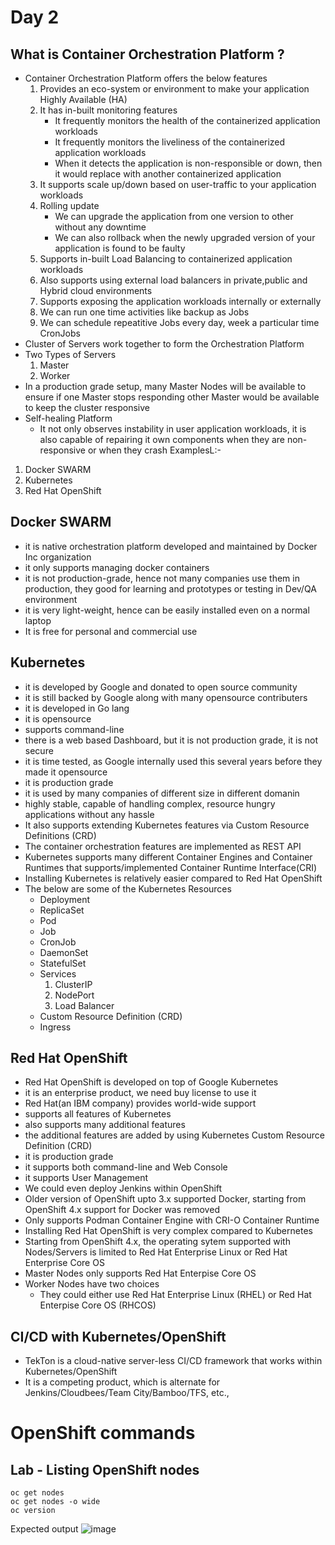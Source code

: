 # Day 2

## What is Container Orchestration Platform ?
- Container Orchestration Platform offers the below features
  1. Provides an eco-system or environment to make your application Highly Available (HA)
  2. It has in-built monitoring features
     - It frequently monitors the health of the containerized application workloads
     - It frequently monitors the liveliness of the containerized application workloads
     - When it detects the application is non-responsible or down, then it would replace with another containerized application
  3. It supports scale up/down based on user-traffic to your application workloads
  4. Rolling update
     - We can upgrade the application from one version to other without any downtime
     - We can also rollback when the newly upgraded version of your application is found to be faulty
  5. Supports in-built Load Balancing to containerized application workloads
  6. Also supports using external load balancers in private,public and Hybrid cloud environments
  7. Supports exposing the application workloads internally or externally
  8. We can run one time activities like backup as Jobs
  9. We can schedule repeatitive Jobs every day, week a particular time CronJobs
- Cluster of Servers work together to form the Orchestration Platform
- Two Types of Servers
  1. Master
  2. Worker
- In a production grade setup, many Master Nodes will be available to ensure if one Master stops responding other Master would be available to keep the cluster responsive
- Self-healing Platform
  - It not only observes instability in user application workloads, it is also capable of repairing it own components when they are non-responsive or when they crash
ExamplesL:-
1. Docker SWARM
2. Kubernetes
3. Red Hat OpenShift

## Docker SWARM
- it is native orchestration platform developed and maintained by Docker Inc organization
- it only supports managing docker containers
- it is not production-grade, hence not many companies use them in production, they good for learning and prototypes or testing in Dev/QA environment
- it is very light-weight, hence can be easily installed even on a normal laptop
- It is free for personal and commercial use

## Kubernetes
- it is developed by Google and donated to open source community
- it is still backed by Google along with many opensource contributers
- it is developed in Go lang
- it is opensource
- supports command-line
- there is a web based Dashboard, but it is not production grade, it is not secure
- it is time tested, as Google internally used this several years before they made it opensource
- it is production grade
- it is used by many companies of different size in different domanin
- highly stable, capable of handling complex, resource hungry applications without any hassle
- It also supports extending Kubernetes features via Custom Resource Definitions (CRD)
- The container orchestration features are implemented as REST API
- Kubernetes supports many different Container Engines and Container Runtimes that supports/implemented Container Runtime Interface(CRI)
- Installing Kubernetes is relatively easier compared to Red Hat OpenShift
- The below are some of the Kubernetes Resources
  - Deployment
  - ReplicaSet
  - Pod
  - Job
  - CronJob
  - DaemonSet
  - StatefulSet
  - Services
    1. ClusterIP
    2. NodePort
    3. Load Balancer
  - Custom Resource Definition (CRD)
  - Ingress 

## Red Hat OpenShift
- Red Hat OpenShift is developed on top of Google Kubernetes
- it is an enterprise product, we need buy license to use it
- Red Hat(an IBM company) provides world-wide support
- supports all features of Kubernetes
- also supports many additional features
- the additional features are added by using Kubernetes Custom Resource Definition (CRD)
- it is production grade
- it supports both command-line and Web Console
- it supports User Management
- We could even deploy Jenkins within OpenShift
- Older version of OpenShift upto 3.x supported Docker, starting from OpenShift 4.x support for Docker was removed
- Only supports Podman Container Engine with CRI-O Container Runtime
- Installing Red Hat OpenShift is very complex compared to Kubernetes
- Starting from OpenShift 4.x, the operating sytem supported with Nodes/Servers is limited to Red Hat Enterprise Linux or Red Hat Enterprise Core OS
- Master Nodes only supports Red Hat Enterpise Core OS
- Worker Nodes have two choices
  - They could either use Red Hat Enterprise Linux (RHEL) or Red Hat Enterpise Core OS (RHCOS)

## CI/CD with Kubernetes/OpenShift
- TekTon is a cloud-native server-less CI/CD framework that works within Kubernetes/OpenShift
- It is a competing product, which is alternate for Jenkins/Cloudbees/Team City/Bamboo/TFS, etc.,

# OpenShift commands

## Lab - Listing OpenShift nodes
```
oc get nodes
oc get nodes -o wide
oc version
```

Expected output
![image](https://github.com/tektutor/openshift-sep-2023/assets/12674043/d2b210c3-6450-4573-9b38-4a0e3642eed9)
